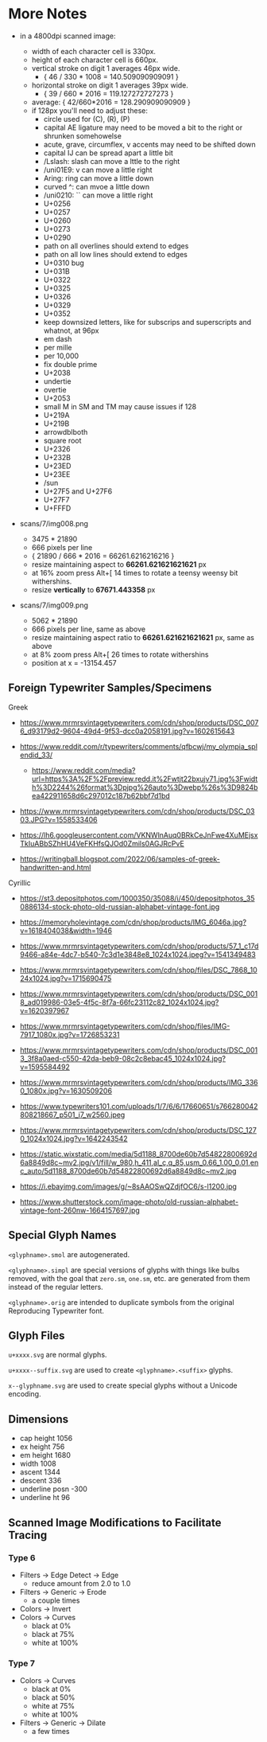 # More Notes

-   in a 4800dpi scanned image:
    -   width of each character cell is 330px.
    -   height of each character cell is 660px.
    -   vertical stroke on digit 1 averages 46px wide.
        -   { 46 / 330 * 1008 = 140.509090909091 }
    -   horizontal stroke on digit 1 averages 39px wide.
        -   { 39 / 660 * 2016 = 119.127272727273 }
    -   average: { 42/660*2016 = 128.290909090909 }
    -   if 128px you'll need to adjust these:
        -   circle used for (C), (R), (P)
        -   capital AE ligature may need to be moved a bit to the right or shrunken somehowelse
        -   acute, grave, circumflex, v accents may need to be shifted down
        -   capital IJ can be spread apart a little bit
        -   /Lslash: slash can move a lttle to the right
        -   /uni01E9: v can move a little right
        -   Aring: ring can move a little down
        -   curved ^: can mvoe a little down
        -   /uni0210: `` can move a little right
        -   U+0256
        -   U+0257
        -   U+0260
        -   U+0273
        -   U+0290
        -   path on all overlines should extend to edges
        -   path on all low lines should extend to edges
        -   U+0310 bug
        -   U+031B 
        -   U+0322
        -   U+0325
        -   U+0326
        -   U+0329
        -   U+0352
        -   keep downsized letters, like for subscrips and superscripts and whatnot, at 96px
        -   em dash
        -   per mille
        -   per 10,000
        -   fix double prime
        -   U+2038
        -   undertie
        -   overtie
        -   U+2053
        -   small M in SM and TM may cause issues if 128
        -   U+219A
        -   U+219B
        -   arrowdblboth
        -   square root
        -   U+2326
        -   U+232B
        -   U+23ED
        -   U+23EE
        -   /sun
        -   U+27F5 and U+27F6
        -   U+27F7
        -   U+FFFD

-   scans/7/img008.png
    -   3475 * 21890
    -   666 pixels per line
    -   { 21890 / 666 * 2016 = 66261.6216216216 }
    -   resize maintaining aspect to **66261.621621621621** px
    -   at 16% zoom press Alt+[ 14 times to rotate a teensy weensy bit
        withershins.
    -   resize **vertically** to **67671.443358** px

-   scans/7/img009.png
    -   5062 * 21890
    -   666 pixels per line, same as above
    -   resize maintaining aspect ratio to **66261.621621621621** px, same as above
    -   at 8% zoom press Alt+[ 26 times to rotate withershins
    -   position at x = -13154.457


## Foreign Typewriter Samples/Specimens

Greek

-   https://www.mrmrsvintagetypewriters.com/cdn/shop/products/DSC_0076_d93179d2-9604-49d4-9f53-dcc0a2058191.jpg?v=1602615643

-   https://www.reddit.com/r/typewriters/comments/qfbcwj/my_olympia_splendid_33/

    -   https://www.reddit.com/media?url=https%3A%2F%2Fpreview.redd.it%2Fwtjt22bxujv71.jpg%3Fwidth%3D2244%26format%3Dpjpg%26auto%3Dwebp%26s%3D9824bea422911658d6c297012c187b62bbf7d1bd

-   https://www.mrmrsvintagetypewriters.com/cdn/shop/products/DSC_0303.JPG?v=1558533406

-   https://lh6.googleusercontent.com/VKNWlnAuq0BRkCeJnFwe4XuMEjsxTkIuABbSZhHU4VeFKHfsQJOd0Zmils0AGJRcPvE

-   https://writingball.blogspot.com/2022/06/samples-of-greek-handwritten-and.html

Cyrillic

-   https://st3.depositphotos.com/1000350/35088/i/450/depositphotos_350886134-stock-photo-old-russian-alphabet-vintage-font.jpg

-   https://memoryholevintage.com/cdn/shop/products/IMG_6046a.jpg?v=1618404038&width=1946

-   https://www.mrmrsvintagetypewriters.com/cdn/shop/products/57_1_c17d9466-a84e-4dc7-b540-7c3d1e3848e8_1024x1024.jpeg?v=1541349483

-   https://www.mrmrsvintagetypewriters.com/cdn/shop/files/DSC_7868_1024x1024.jpg?v=1715690475

-   https://www.mrmrsvintagetypewriters.com/cdn/shop/products/DSC_0018_ad019986-03e5-4f5c-8f7a-66fc23112c82_1024x1024.jpg?v=1620397967

-   https://www.mrmrsvintagetypewriters.com/cdn/shop/files/IMG-7917_1080x.jpg?v=1726853231

-   https://www.mrmrsvintagetypewriters.com/cdn/shop/products/DSC_0013_3f8a0aed-c550-42da-beb9-08c2c8ebac45_1024x1024.jpg?v=1595584492

-   https://www.mrmrsvintagetypewriters.com/cdn/shop/products/IMG_3360_1080x.jpg?v=1630509206

-   https://www.typewriters101.com/uploads/1/7/6/6/17660651/s766280042808218667_p501_i7_w2560.jpeg

-   https://www.mrmrsvintagetypewriters.com/cdn/shop/products/DSC_1270_1024x1024.jpg?v=1642243542

-   https://static.wixstatic.com/media/5d1188_8700de60b7d54822800692d6a8849d8c~mv2.jpg/v1/fill/w_980,h_411,al_c,q_85,usm_0.66_1.00_0.01,enc_auto/5d1188_8700de60b7d54822800692d6a8849d8c~mv2.jpg

-   https://i.ebayimg.com/images/g/~8sAAOSwQZdjfOC6/s-l1200.jpg

-   https://www.shutterstock.com/image-photo/old-russian-alphabet-vintage-font-260nw-1664157697.jpg

## Special Glyph Names

`<glyphname>.smol` are autogenerated.

`<glyphname>.simpl` are special versions of glyphs with things like
bulbs removed, with the goal that `zero.sm`, `one.sm`, etc. are
generated from them instead of the regular letters.

`<glyphname>.orig` are intended to duplicate symbols from the original
Reproducing Typewriter font.

## Glyph Files

`u+xxxx.svg` are normal glyphs.

`u+xxxx--suffix.svg` are used to create `<glyphname>.<suffix>` glyphs.

`x--glyphname.svg` are used to create special glyphs without a Unicode
encoding.

## Dimensions

-   cap height      1056
-   ex height       756
-   em height       1680
-   width           1008
-   ascent          1344
-   descent         336
-   underline posn  -300
-   underline ht    96

## Scanned Image Modifications to Facilitate Tracing

### Type 6

-   Filters -> Edge Detect -> Edge
    -   reduce amount from 2.0 to 1.0
-   Filters -> Generic -> Erode
    -   a couple times
-   Colors -> Invert
-   Colors -> Curves
    -   black at 0%
    -   black at 75%
    -   white at 100%

### Type 7

-   Colors -> Curves
    -   black at 0%
    -   black at 50%
    -   white at 75%
    -   white at 100%
-   Filters -> Generic -> Dilate
    -   a few times

